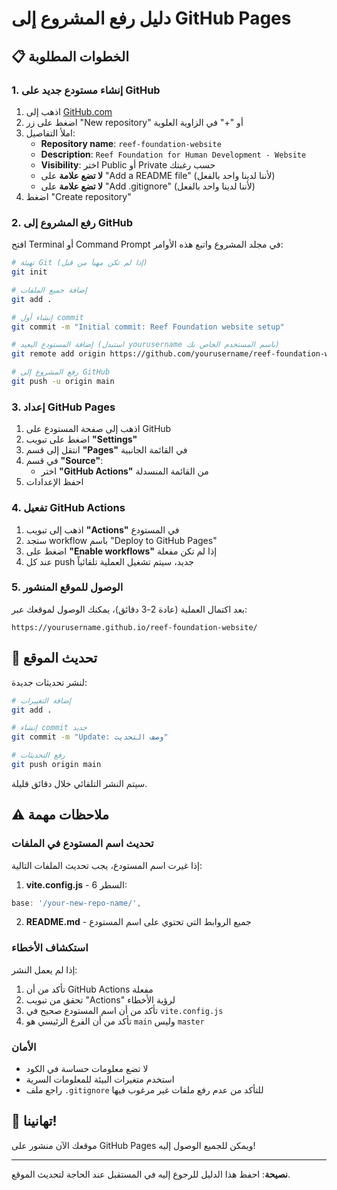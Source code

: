 # دليل رفع المشروع إلى GitHub Pages

## 📋 الخطوات المطلوبة

### 1. إنشاء مستودع جديد على GitHub

1. اذهب إلى [GitHub.com](https://github.com)
2. اضغط على زر "New repository" أو "+" في الزاوية العلوية
3. املأ التفاصيل:
   - **Repository name**: `reef-foundation-website`
   - **Description**: `Reef Foundation for Human Development - Website`
   - **Visibility**: اختر Public أو Private حسب رغبتك
   - **لا تضع علامة** على "Add a README file" (لأننا لدينا واحد بالفعل)
   - **لا تضع علامة** على "Add .gitignore" (لأننا لدينا واحد بالفعل)
4. اضغط "Create repository"

### 2. رفع المشروع إلى GitHub

افتح Terminal أو Command Prompt في مجلد المشروع واتبع هذه الأوامر:

```bash
# تهيئة Git (إذا لم تكن مهيأ من قبل)
git init

# إضافة جميع الملفات
git add .

# إنشاء أول commit
git commit -m "Initial commit: Reef Foundation website setup"

# إضافة المستودع البعيد (استبدل yourusername باسم المستخدم الخاص بك)
git remote add origin https://github.com/yourusername/reef-foundation-website.git

# رفع المشروع إلى GitHub
git push -u origin main
```

### 3. إعداد GitHub Pages

1. اذهب إلى صفحة المستودع على GitHub
2. اضغط على تبويب **"Settings"**
3. انتقل إلى قسم **"Pages"** في القائمة الجانبية
4. في قسم **"Source"**:
   - اختر **"GitHub Actions"** من القائمة المنسدلة
5. احفظ الإعدادات

### 4. تفعيل GitHub Actions

1. اذهب إلى تبويب **"Actions"** في المستودع
2. ستجد workflow باسم "Deploy to GitHub Pages"
3. اضغط على **"Enable workflows"** إذا لم تكن مفعلة
4. عند كل push جديد، سيتم تشغيل العملية تلقائياً

### 5. الوصول للموقع المنشور

بعد اكتمال العملية (عادة 2-3 دقائق)، يمكنك الوصول لموقعك عبر:
```
https://yourusername.github.io/reef-foundation-website/
```

## 🔄 تحديث الموقع

لنشر تحديثات جديدة:

```bash
# إضافة التغييرات
git add .

# إنشاء commit جديد
git commit -m "Update: وصف التحديث"

# رفع التحديثات
git push origin main
```

سيتم النشر التلقائي خلال دقائق قليلة.

## ⚠️ ملاحظات مهمة

### تحديث اسم المستودع في الملفات

إذا غيرت اسم المستودع، يجب تحديث الملفات التالية:

1. **vite.config.js** - السطر 6:
```javascript
base: '/your-new-repo-name/',
```

2. **README.md** - جميع الروابط التي تحتوي على اسم المستودع

### استكشاف الأخطاء

إذا لم يعمل النشر:

1. تأكد من أن GitHub Actions مفعلة
2. تحقق من تبويب "Actions" لرؤية الأخطاء
3. تأكد من أن اسم المستودع صحيح في `vite.config.js`
4. تأكد من أن الفرع الرئيسي هو `main` وليس `master`

### الأمان

- لا تضع معلومات حساسة في الكود
- استخدم متغيرات البيئة للمعلومات السرية
- راجع ملف `.gitignore` للتأكد من عدم رفع ملفات غير مرغوب فيها

## 🎉 تهانينا!

موقعك الآن منشور على GitHub Pages ويمكن للجميع الوصول إليه!

---

**نصيحة**: احفظ هذا الدليل للرجوع إليه في المستقبل عند الحاجة لتحديث الموقع.

